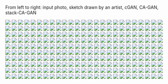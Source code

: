 From left to right: input photo, sketch drawn by an artist, cGAN, CA-GAN, stack-CA-GAN

<img src='CUFSF/1.jpg' aligh=center>

<img src='CUFSF/2.jpg' aligh=center>

<img src='CUFSF/3.jpg' aligh=center>

<img src='CUFSF/4.jpg' aligh=center>

<img src='CUFSF/5.jpg' aligh=center>

<img src='CUFSF/6.jpg' aligh=center>

<img src='CUFSF/7.jpg' aligh=center>

<img src='CUFSF/8.jpg' aligh=center>

<img src='CUFSF/9.jpg' aligh=center>

<img src='CUFSF/10.jpg' aligh=center>

<img src='CUFSF/11.jpg' aligh=center>

<img src='CUFSF/12.jpg' aligh=center>

<img src='CUFSF/13.jpg' aligh=center>

<img src='CUFSF/14.jpg' aligh=center>

<img src='CUFSF/15.jpg' aligh=center>

<img src='CUFSF/16.jpg' aligh=center>

<img src='CUFSF/17.jpg' aligh=center>

<img src='CUFSF/18.jpg' aligh=center>

<img src='CUFSF/19.jpg' aligh=center>

<img src='CUFSF/20.jpg' aligh=center>

<img src='CUFSF/21.jpg' aligh=center>

<img src='CUFSF/22.jpg' aligh=center>

<img src='CUFSF/23.jpg' aligh=center>

<img src='CUFSF/24.jpg' aligh=center>

<img src='CUFSF/25.jpg' aligh=center>

<img src='CUFSF/26.jpg' aligh=center>

<img src='CUFSF/27.jpg' aligh=center>

<img src='CUFSF/28.jpg' aligh=center>

<img src='CUFSF/29.jpg' aligh=center>

<img src='CUFSF/30.jpg' aligh=center>

<img src='CUFSF/31.jpg' aligh=center>

<img src='CUFSF/32.jpg' aligh=center>

<img src='CUFSF/33.jpg' aligh=center>

<img src='CUFSF/34.jpg' aligh=center>

<img src='CUFSF/35.jpg' aligh=center>

<img src='CUFSF/36.jpg' aligh=center>

<img src='CUFSF/37.jpg' aligh=center>

<img src='CUFSF/38.jpg' aligh=center>

<img src='CUFSF/39.jpg' aligh=center>

<img src='CUFSF/40.jpg' aligh=center>

<img src='CUFSF/41.jpg' aligh=center>

<img src='CUFSF/42.jpg' aligh=center>

<img src='CUFSF/43.jpg' aligh=center>

<img src='CUFSF/44.jpg' aligh=center>

<img src='CUFSF/45.jpg' aligh=center>

<img src='CUFSF/46.jpg' aligh=center>

<img src='CUFSF/47.jpg' aligh=center>

<img src='CUFSF/48.jpg' aligh=center>

<img src='CUFSF/49.jpg' aligh=center>

<img src='CUFSF/50.jpg' aligh=center>

<img src='CUFSF/51.jpg' aligh=center>

<img src='CUFSF/52.jpg' aligh=center>

<img src='CUFSF/53.jpg' aligh=center>

<img src='CUFSF/54.jpg' aligh=center>

<img src='CUFSF/55.jpg' aligh=center>

<img src='CUFSF/56.jpg' aligh=center>

<img src='CUFSF/57.jpg' aligh=center>

<img src='CUFSF/58.jpg' aligh=center>

<img src='CUFSF/59.jpg' aligh=center>

<img src='CUFSF/60.jpg' aligh=center>

<img src='CUFSF/61.jpg' aligh=center>

<img src='CUFSF/62.jpg' aligh=center>

<img src='CUFSF/63.jpg' aligh=center>

<img src='CUFSF/64.jpg' aligh=center>

<img src='CUFSF/65.jpg' aligh=center>

<img src='CUFSF/66.jpg' aligh=center>

<img src='CUFSF/67.jpg' aligh=center>

<img src='CUFSF/68.jpg' aligh=center>

<img src='CUFSF/69.jpg' aligh=center>

<img src='CUFSF/70.jpg' aligh=center>

<img src='CUFSF/71.jpg' aligh=center>

<img src='CUFSF/72.jpg' aligh=center>

<img src='CUFSF/73.jpg' aligh=center>

<img src='CUFSF/74.jpg' aligh=center>

<img src='CUFSF/75.jpg' aligh=center>

<img src='CUFSF/76.jpg' aligh=center>

<img src='CUFSF/77.jpg' aligh=center>

<img src='CUFSF/78.jpg' aligh=center>

<img src='CUFSF/79.jpg' aligh=center>

<img src='CUFSF/80.jpg' aligh=center>

<img src='CUFSF/81.jpg' aligh=center>

<img src='CUFSF/82.jpg' aligh=center>

<img src='CUFSF/83.jpg' aligh=center>

<img src='CUFSF/84.jpg' aligh=center>

<img src='CUFSF/85.jpg' aligh=center>

<img src='CUFSF/86.jpg' aligh=center>

<img src='CUFSF/87.jpg' aligh=center>

<img src='CUFSF/88.jpg' aligh=center>

<img src='CUFSF/89.jpg' aligh=center>

<img src='CUFSF/90.jpg' aligh=center>

<img src='CUFSF/91.jpg' aligh=center>

<img src='CUFSF/92.jpg' aligh=center>

<img src='CUFSF/93.jpg' aligh=center>

<img src='CUFSF/94.jpg' aligh=center>

<img src='CUFSF/95.jpg' aligh=center>

<img src='CUFSF/96.jpg' aligh=center>

<img src='CUFSF/97.jpg' aligh=center>

<img src='CUFSF/98.jpg' aligh=center>

<img src='CUFSF/99.jpg' aligh=center>

<img src='CUFSF/100.jpg' aligh=center>

<img src='CUFSF/101.jpg' aligh=center>

<img src='CUFSF/102.jpg' aligh=center>

<img src='CUFSF/103.jpg' aligh=center>

<img src='CUFSF/104.jpg' aligh=center>

<img src='CUFSF/105.jpg' aligh=center>

<img src='CUFSF/106.jpg' aligh=center>

<img src='CUFSF/107.jpg' aligh=center>

<img src='CUFSF/108.jpg' aligh=center>

<img src='CUFSF/109.jpg' aligh=center>

<img src='CUFSF/110.jpg' aligh=center>

<img src='CUFSF/111.jpg' aligh=center>

<img src='CUFSF/112.jpg' aligh=center>

<img src='CUFSF/113.jpg' aligh=center>

<img src='CUFSF/114.jpg' aligh=center>

<img src='CUFSF/115.jpg' aligh=center>

<img src='CUFSF/116.jpg' aligh=center>

<img src='CUFSF/117.jpg' aligh=center>

<img src='CUFSF/118.jpg' aligh=center>

<img src='CUFSF/119.jpg' aligh=center>

<img src='CUFSF/120.jpg' aligh=center>

<img src='CUFSF/121.jpg' aligh=center>

<img src='CUFSF/122.jpg' aligh=center>

<img src='CUFSF/123.jpg' aligh=center>

<img src='CUFSF/124.jpg' aligh=center>

<img src='CUFSF/125.jpg' aligh=center>

<img src='CUFSF/126.jpg' aligh=center>

<img src='CUFSF/127.jpg' aligh=center>

<img src='CUFSF/128.jpg' aligh=center>

<img src='CUFSF/129.jpg' aligh=center>

<img src='CUFSF/130.jpg' aligh=center>

<img src='CUFSF/131.jpg' aligh=center>

<img src='CUFSF/132.jpg' aligh=center>

<img src='CUFSF/133.jpg' aligh=center>

<img src='CUFSF/134.jpg' aligh=center>

<img src='CUFSF/135.jpg' aligh=center>

<img src='CUFSF/136.jpg' aligh=center>

<img src='CUFSF/137.jpg' aligh=center>

<img src='CUFSF/138.jpg' aligh=center>

<img src='CUFSF/139.jpg' aligh=center>

<img src='CUFSF/140.jpg' aligh=center>

<img src='CUFSF/141.jpg' aligh=center>

<img src='CUFSF/142.jpg' aligh=center>

<img src='CUFSF/143.jpg' aligh=center>

<img src='CUFSF/144.jpg' aligh=center>

<img src='CUFSF/145.jpg' aligh=center>

<img src='CUFSF/146.jpg' aligh=center>

<img src='CUFSF/147.jpg' aligh=center>

<img src='CUFSF/148.jpg' aligh=center>

<img src='CUFSF/149.jpg' aligh=center>

<img src='CUFSF/150.jpg' aligh=center>

<img src='CUFSF/151.jpg' aligh=center>

<img src='CUFSF/152.jpg' aligh=center>

<img src='CUFSF/153.jpg' aligh=center>

<img src='CUFSF/154.jpg' aligh=center>

<img src='CUFSF/155.jpg' aligh=center>

<img src='CUFSF/156.jpg' aligh=center>

<img src='CUFSF/157.jpg' aligh=center>

<img src='CUFSF/158.jpg' aligh=center>

<img src='CUFSF/159.jpg' aligh=center>

<img src='CUFSF/160.jpg' aligh=center>

<img src='CUFSF/161.jpg' aligh=center>

<img src='CUFSF/162.jpg' aligh=center>

<img src='CUFSF/163.jpg' aligh=center>

<img src='CUFSF/164.jpg' aligh=center>

<img src='CUFSF/165.jpg' aligh=center>

<img src='CUFSF/166.jpg' aligh=center>

<img src='CUFSF/167.jpg' aligh=center>

<img src='CUFSF/168.jpg' aligh=center>

<img src='CUFSF/169.jpg' aligh=center>

<img src='CUFSF/170.jpg' aligh=center>

<img src='CUFSF/171.jpg' aligh=center>

<img src='CUFSF/172.jpg' aligh=center>

<img src='CUFSF/173.jpg' aligh=center>

<img src='CUFSF/174.jpg' aligh=center>

<img src='CUFSF/175.jpg' aligh=center>

<img src='CUFSF/176.jpg' aligh=center>

<img src='CUFSF/177.jpg' aligh=center>

<img src='CUFSF/178.jpg' aligh=center>

<img src='CUFSF/179.jpg' aligh=center>

<img src='CUFSF/180.jpg' aligh=center>

<img src='CUFSF/181.jpg' aligh=center>

<img src='CUFSF/182.jpg' aligh=center>

<img src='CUFSF/183.jpg' aligh=center>

<img src='CUFSF/184.jpg' aligh=center>

<img src='CUFSF/185.jpg' aligh=center>

<img src='CUFSF/186.jpg' aligh=center>

<img src='CUFSF/187.jpg' aligh=center>

<img src='CUFSF/188.jpg' aligh=center>

<img src='CUFSF/189.jpg' aligh=center>

<img src='CUFSF/190.jpg' aligh=center>

<img src='CUFSF/191.jpg' aligh=center>

<img src='CUFSF/192.jpg' aligh=center>

<img src='CUFSF/193.jpg' aligh=center>

<img src='CUFSF/194.jpg' aligh=center>

<img src='CUFSF/195.jpg' aligh=center>

<img src='CUFSF/196.jpg' aligh=center>

<img src='CUFSF/197.jpg' aligh=center>

<img src='CUFSF/198.jpg' aligh=center>

<img src='CUFSF/199.jpg' aligh=center>

<img src='CUFSF/200.jpg' aligh=center>

<img src='CUFSF/201.jpg' aligh=center>

<img src='CUFSF/202.jpg' aligh=center>

<img src='CUFSF/203.jpg' aligh=center>

<img src='CUFSF/204.jpg' aligh=center>

<img src='CUFSF/205.jpg' aligh=center>

<img src='CUFSF/206.jpg' aligh=center>

<img src='CUFSF/207.jpg' aligh=center>

<img src='CUFSF/208.jpg' aligh=center>

<img src='CUFSF/209.jpg' aligh=center>

<img src='CUFSF/210.jpg' aligh=center>

<img src='CUFSF/211.jpg' aligh=center>

<img src='CUFSF/212.jpg' aligh=center>

<img src='CUFSF/213.jpg' aligh=center>

<img src='CUFSF/214.jpg' aligh=center>

<img src='CUFSF/215.jpg' aligh=center>

<img src='CUFSF/216.jpg' aligh=center>

<img src='CUFSF/217.jpg' aligh=center>

<img src='CUFSF/218.jpg' aligh=center>

<img src='CUFSF/219.jpg' aligh=center>

<img src='CUFSF/220.jpg' aligh=center>

<img src='CUFSF/221.jpg' aligh=center>

<img src='CUFSF/222.jpg' aligh=center>

<img src='CUFSF/223.jpg' aligh=center>

<img src='CUFSF/224.jpg' aligh=center>

<img src='CUFSF/225.jpg' aligh=center>

<img src='CUFSF/226.jpg' aligh=center>

<img src='CUFSF/227.jpg' aligh=center>

<img src='CUFSF/228.jpg' aligh=center>

<img src='CUFSF/229.jpg' aligh=center>

<img src='CUFSF/230.jpg' aligh=center>

<img src='CUFSF/231.jpg' aligh=center>

<img src='CUFSF/232.jpg' aligh=center>

<img src='CUFSF/233.jpg' aligh=center>

<img src='CUFSF/234.jpg' aligh=center>

<img src='CUFSF/235.jpg' aligh=center>

<img src='CUFSF/236.jpg' aligh=center>

<img src='CUFSF/237.jpg' aligh=center>

<img src='CUFSF/238.jpg' aligh=center>

<img src='CUFSF/239.jpg' aligh=center>

<img src='CUFSF/240.jpg' aligh=center>

<img src='CUFSF/241.jpg' aligh=center>

<img src='CUFSF/242.jpg' aligh=center>

<img src='CUFSF/243.jpg' aligh=center>

<img src='CUFSF/244.jpg' aligh=center>

<img src='CUFSF/245.jpg' aligh=center>

<img src='CUFSF/246.jpg' aligh=center>

<img src='CUFSF/247.jpg' aligh=center>

<img src='CUFSF/248.jpg' aligh=center>

<img src='CUFSF/249.jpg' aligh=center>

<img src='CUFSF/250.jpg' aligh=center>

